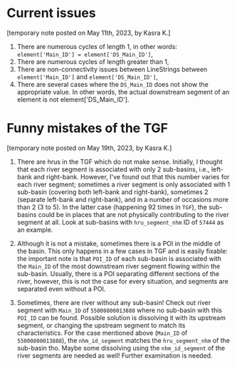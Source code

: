 # Current issues

[temporary note posted on May 11th, 2023, by Kasra K.]

1. There are numerous cycles of length 1, in other words: `element['Main_ID'] = element['DS_Main_ID']`,
2. There are numerous cycles of length greater than 1,
3. There are non-connectivity issues between LineStrings between `element['Main_ID']` and `element['DS_Main_ID']`,
4. There are several cases where the `DS_Main_ID` does not show the appropriate value. In other words, the actual downstream segment of an element is not element['DS_Main_ID'].

# Funny mistakes of the TGF

[temporary note posted on May 19th, 2023, by Kasra K.]

1. There are hrus in the TGF which do not make sense. Initially, I thought that each river segment is associated with only 2 sub-basins, i.e., left-bank and right-bank. However, I've found out that this number varies for each river segment; sometimes a river segment is only associated with 1 sub-basin (covering both left-bank and right-bank), sometimes 2 (separate left-bank and right-bank), and in a number of occasions more than 2 (3 to 5). In the latter case (happening 92 times in `TGF`), the sub-basins could be in places that are not physically contributing to the river segment at all. Look at sub-basins with `hru_segment_nhm` ID of `57444` as an example.

2. Although it is not a mistake, sometimes there is a POI in the middle of the basin. This only happens in a few cases in TGF and is easily fixable: the important note is that `POI_ID` of each sub-basin is associated with the `Main_ID` of the most downstream river segment flowing within the sub-basin. Usually, there is a POI separating different sections of the river, however, this is not the case for every situation, and segments are separated even without a POI.

3. Sometimes, there are river without any sub-basin! Check out river segment with `Main_ID` of `55000800013888` where no sub-basin with this `POI_ID` can be found. Possible solution is dissolving it with its upstream segment, or changing the upstream segment to match its characteristics. For the case mentioned above (`Main_ID` of `55000800013888`), the `nhm_id_segment` matches the `hru_segment_nhm` of the sub-basin tho. Maybe some dissolving using the `nhm_id_segment` of the river segments are needed as well! Further examination is needed.